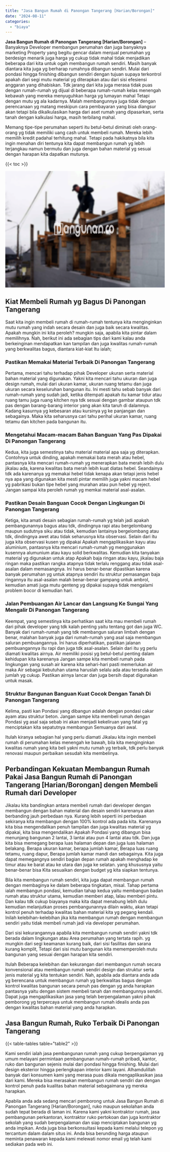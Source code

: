 ```yaml
---
title: "Jasa Bangun Rumah di Panongan Tangerang [Harian/Borongan]"
date: "2024-08-11"
categories: 
  - "biaya"
---
```


**Jasa Bangun Rumah di Panongan Tangerang \[Harian/Borongan\]** – Banyaknya Developer membangun perumahan dan juga banyaknya marketing Property yang begitu gencar dalam menjual perumahan yg berdesign menarik juga harga yg cukup tidak mahal tidak menjadikan beberapa dari kita untuk ogah membangun rumah sendiri. Masih banyak diantara kita juga yg berharap rumahnya dibangun sendiri. Mulai dari pondasi hingga finishing dibangun sendiri dengan tujuan supaya terkontrol apakah dari segi mutu material yg diterapkan atau dari sisi efesiensi anggaran yang dihabiskan. Tdk jarang dari kita juga merasa tidak puas dengan rumah-rumah yg dijual di beberapa rumah-rumah kelas menengah kebawah yang mereka menyuguhkan harga yg lumayan mahal Tetapi dengan mutu yg ala kadarnya. Malah membangunnya juga tidak dengan perencanaan yg matang meskipun cara pembayaran yang bisa diangsur akan tetapi bila dikalkulasikan harga dari aset rumah yang dipasarkan, serta tanah dengan kalkulasi harga, masih terbilang mahal.

Memang tipe-tipe perumahan seperti itu betul-betul diminati oleh orang-orang yg tidak memiliki uang cash untuk membeli rumah. Mereka lebih memilih kredit padahal terhitung mahal. Tetapi pada hakikatnya bila kita ingin menahan diri tentunya kita dapat membangun rumah yg lebih terjangkau namun bermutu dan juga dengan bahan material yg sesuai dengan harapan kita dapatkan mutunya.

{{< toc >}}

![Jasa Bangun Rumah di Panongan Tangerang [Harian/Borongan]](/images/borong-bangunan-13.png)

## Kiat Membeli Rumah yg Bagus Di Panongan Tangerang

Saat kita ingin membeli rumah di rumah-rumah tentunya kita menginginkan mutu rumah yang indah secara desain dan juga baik secara kwalitas. Apakah mungkin ini kita peroleh? mungkin saja, apabila kita pintar dalam memilihnya. Nah, berikut ini ada sebagian tips dari kami kalau anda berkeinginan mendapatkan kan tampilan dan juga kwalitas rumah-rumah yang berkwalitas bagus, diantara kiat-kiat Itu ialah;

### Pastikan Memakai Material Terbaik Di Panongan Tangerang

Pertama, mencari tahu terhadap pihak Developer ukuran serta material bahan material yang digunakan. Yakni kita mencari tahu ukuran dan juga design rumah, mulai dari ukuran kamar, ukuran ruang tetamu dan juga ukuran secara keseluruhan bangunan itu. Ini mesti tahu sebab banyak dari rumah-rumah yang sudah jadi, ketika ditempati apakah itu kamar tidur atau ruang tamu juga ruang kitchen nya tdk sesuai dengan gambar ataupun tdk pas dengan barang-barang interior yang akan kita taruh di dalamnya. Kadang kasurnya yg kebesaran atau kursinya yg ke panjangan dan sebagainya. Maka kita seharusnya cari tahu perihal ukuran kamar, ruang tetamu dan kitchen pada bangunan itu.

### Mengetahui Macam-macam Bahan Banguan Yang Pas Dipakai Di Panongan Tangerang

Kedua, kita juga semestinya tahu material material apa saja yg diterapkan. Contohnya untuk dinding, apakah memakai bata merah atau hebel, pantasnya kita mencari rumah-rumah yg menerapkan bata merah lebih dulu jikalau ada, karena kwalitas bata merah lebih kuat diatas hebel. Seandainya tdk ada karenanya yg memakai hebel tidak kenapa akan tetapi jenis hebel nya apa yang digunakan kita mesti pintar memilih juga yakni macam hebel yg pabrikasi bukan tipe hebel yang murahan atau pun hebel yg reject. Jangan sampai kita peroleh rumah yg memkai material asal-asalan.

### Pastikan Desain Banguan Cocok Dengan Lingkungan Di Panongan Tangerang

Ketiga, kita amati desain sebagian rumah-rumah yg telah jadi apakah pembangunannya bagus atau tdk, dindingnya rapi atau bergelombang maupun sudutnya siku atau tidak, kemudian lantainya bergelombang atau tdk, dindingnya awet atau tidak seharusnya kita observasi. Selain dari itu juga kita observasi kusen yg dipakai Apakah mengaplikasikan kayu atau aluminium, pantasnya kita mencari rumah-rumah yg menggunakan kusennya alumunium atau kayu solid berkwalitas. Kemudian kita tanyakan material yg digunakan untuk atap Apakah baja ringan atau kayu, jikalau baja ringan maka pastikan rangka atapnya tidak terlalu renggang atau tidak asal-asalan dalam memasangnya. Ini harus benar-benar dipastikan karena banyak perumahan yg untuk atapnya sendiri itu struktur pemasangan baja ringannya itu asal-asalan malah benar-benar gampang untuk ambrol, kemudian amati juga mutu genteng yg dipakai supaya tidak mengalami problem bocor di kemudian hari.

### Jalan Pembuangan Air Lancar dan Langsung Ke Sungai Yang Mengalir Di Panongan Tangerang

Keempat, yang semestinya kita perhatikan saat kita mau membeli rumah dari pihak developer yang tdk kalah penting yaitu tentang got dan juga WC. Banyak dari rumah-rumah yang tdk membangun saluran limbah dengan benar, malahan banyak juga dari rumah-rumah yang asal saja membangun saluran pembuangannya. Ini harus diperhatikan, pastikan jalanan pembuangannya itu rapi dan juga tdk asal-asalan. Selain dari itu yg perlu diamati kwalitas airnya. Air memiliki posisi yg betul-betul penting dalam kehidupan kita karenanya Jangan sampe kita membeli rumah pada lingkungan yang susah air karena kita sehari-hari pasti memerlukan air maka Air sebagai kebutuhan utama haruslah selalu ada atau tersedia dalam jumlah yg cukup. Pastikan airnya lancar dan juga bersih dapat digunakan untuk masak.

### Struktur Bangunan Banguan Kuat Cocok Dengan Tanah Di Panongan Tangerang

Kelima, pasti kan Pondasi yang dibangun adalah dengan pondasi cakar ayam atau struktur beton. Jangan sampe kita membeli rumah dengan Pondasi yg asal saja sebab ini akan menjadi kekeliruan yang fatal yg menciptakan kita sepatutnya membangun Semuanya dari awal.

Itulah kiranya sebagian hal yang perlu diamati Jikalau kita ingin membeli rumah di perumahan kelas menengah ke bawah, bila kita menginginkan kwalitas rumah yang kita beli yakni mutu rumah yg terbaik, tdk perlu banyak renovasi maupun perbaikan sesudah kita membelinya.

## Perbandingan Kekuatan Membangun Rumah Pakai Jasa Bangun Rumah di Panongan Tangerang \[Harian/Borongan\] dengen Membeli Rumah dari Developer

Jikalau kita bandingkan antara membeli rumah dari developer dengan membangun dengan bahan material dan desain sendiri karenanya akan berbanding jauh perbedaan nya. Kurang lebih seperti ini perbedaan sekiranya kita membangun dengan 100% kontrol ada pada kita. Karenanya kita bisa mengendalikan penuh tampilan dan juga kwalitas material yg dipakai, kita bisa mengendalikan Apakah Pondasi yang dibangun bisa menunjang bangunan 2 lantai, 3 lantai atau pun 4 lantai atau tdk. Dan juga kita bisa memegang berapa luas halaman depan dan juga luas halaman belakang. Berapa ukuran kamar, berapa jumlah kamar, Berapa luas ruang tetamu, ruang dapur, Berapa jumlah kamar mandi dan sebagainya. Kita juga dapat memegangnya sendiri bagian depan rumah apakah menghadap ke timur atau ke barat atau ke utara dan juga ke selatan. yang khususnya yaitu benar-benar bisa Kita sesuaikan dengan budget yg kita siapkan tentunya.

Bila kita membangun rumah sendiri, kita juga dapat membangun rumah dengan membaginya ke dalam beberapa tingkatan, misal. Tahap pertama ialah membangun pondasi, kemudian tahap kedua yaitu membangun badan rumah atau struktur utama, kemudian memberi atap, lalau memberi pintu. Dan kalau tdk cukup biayanya maka kita dapat menabung lebih dulu kemudian melanjutkan proses pembangunannya dilain waktu, akan tetapi kontrol penuh terhadap kwalitas bahan material kita yg pegang kendali. Inilah kelebihan-kelebihan jika kita membangun rumah dengan membangun sendiri yaitu tidak membeli rumah jadi via developer perumahan.

Dari sisi kekurangannya apabila kita membangun rumah sendiri yakni tdk berada dalam lingkungan atau Area perumahan yang tertata rapih. yg mungkin dari segi keamanan kurang baik, dari sisi fasilitas dan sarana kurang komplit, Tetapi dari sisi mutu bangunan kita mememperoleh mutu bangunan yang sesuai dengan harapan kita sendiri.

Itulah Beberapa kelebihan dan kekurangan dari membangun rumah secara konvensional atau membangun rumah sendiri design dan struktur serta jenis material yg kita tentukan sendiri. Nah, apabila ada diantara anda ada yg berencana untuk membangun rumah yg berkwalitas bagus dengan kontrol kwalitas bangunan secara penuh pas dengan yg anda harapkan pantasnya yaitu dengan sistem membeli tanah dan membangunnya sendiri. Dapat juga mengaplikasikan jasa yang telah berpengalaman yakni pihak pemborong yg terpercaya untuk membangun rumah idealis anda pas dengan kwalitas bahan material yang anda harapkan.

## Jasa Bangun Rumah, Ruko Terbaik Di Panongan Tangerang

{{< table-tables table="table2" >}}

Kami sendiri ialah jasa pembangunan rumah yang cukup berpengalaman yg umum melayani permintaan pembangunan rumah-rumah pribadi, kantor, ruko dan bangunan sejenis mulai dari pondasi hingga finishing. Mulai dari design eksterior hingga perlengkapan interior kami layani. Alhamdulillah banyak dari konsumen kami yang merasa puas dikala mengaplikasikan jasa dari kami. Mereka bisa merasakan membangun rumah sendiri dan dengan kontrol penuh pada kualitas bahan material sebagaimana yg mereka harapkan.

Apabila anda ada sedang mencari pemborong untuk Jasa Bangun Rumah di Panongan Tangerang \[Harian/Borongan\], ruko maupun sekolahan anda sudah tepat berada di laman ini. Karena kami yakni kontraktor rumah, jasa pembangunan perkantoran, kontraktor ruko pertokoan dan juga kontraktor sekolah yang sudah berpengalaman dan siap menciptakan bangunan yg anda impikan. Anda juga bisa berkonsultasi kepada kami melalui telepon yg tercantum dalam dalam situs ini. Anda bisa berunding harga ataupun meminta penawaran kepada kami melewati nomor email yg telah kami sediakan pada web ini.
